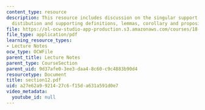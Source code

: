 ```yaml
---
content_type: resource
description: This resource includes discussion on the singular support of a tempered
  distibution and supporting definitions, lemmas, corollary and propositions
file: https://ol-ocw-studio-app-production.s3.amazonaws.com/courses/18-155-differential-analysis-fall-2004/a27e62a9921427c6f15da631a591d0e7_section12.pdf
file_type: application/pdf
learning_resource_types:
- Lecture Notes
ocw_type: OCWFile
parent_title: Lecture Notes
parent_type: CourseSection
parent_uid: 9d37afe0-3ee3-daa4-8c60-c9c4883b90d4
resourcetype: Document
title: section12.pdf
uid: a27e62a9-9214-27c6-f15d-a631a591d0e7
video_metadata:
  youtube_id: null
---
```

